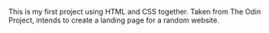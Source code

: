 This is my first project using HTML and CSS together. Taken from The Odin Project, intends to create a landing page for a random website. 
